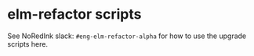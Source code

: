 # elm-refactor scripts

See NoRedInk slack: `#eng-elm-refactor-alpha` for how to use the upgrade scripts here.

